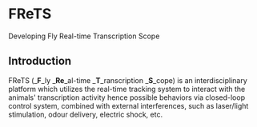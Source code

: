 # FReTS
Developing Fly Real-time Transcription Scope
## Introduction
FReTS (_**F**_ly _**Re**_al-time _**T**_ranscription _**S**_cope) is an interdisciplinary platform which utilizes the real-time tracking system to interact with the animals' transcription activity hence possible behaviors via closed-loop control system, combined with external interferences, such as laser/light stimulation, odour delivery, electric shock, etc.
